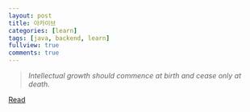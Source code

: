 ```yaml
---
layout: post
title: 아카이브
categories: [learn]
tags: [java, backend, learn]
fullview: true
comments: true
---
```


> <cite>Intellectual growth should commence at birth and cease only at death.</cite>

<a class="btn btn-sm btn-default" href="https://jnuho.github.io/learn">Read</a>
